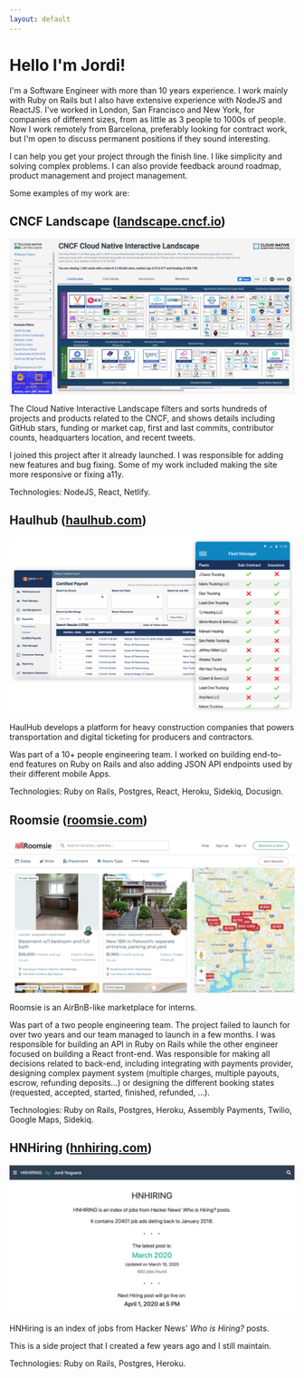 ```yaml
---
layout: default
---
```


# Hello I'm Jordi!

I'm a Software Engineer with more than 10 years experience. I work mainly with Ruby on Rails but I also have extensive experience with NodeJS and ReactJS. I've worked in London, San Francisco and New York, for companies of different sizes, from as little as 3 people to 1000s of people. Now I work remotely from Barcelona, preferably looking for contract work, but I'm open to discuss permanent positions if they sound interesting.

I can help you get your project through the finish line. I like simplicity and solving complex problems. I can also provide feedback around roadmap, product management and project management. 

Some examples of my work are:

## CNCF Landscape ([landscape.cncf.io](https://landscape.cncf.io))

![CNCF landscape](assets/img/home/landscape.png)

The Cloud Native Interactive Landscape filters and sorts hundreds of projects and products related to the CNCF, and shows details including GitHub stars, funding or market cap, first and last commits, contributor counts, headquarters location, and recent tweets.

I joined this project after it already launched. I was responsible for adding new features and bug fixing. Some of my work included making the site more responsive or fixing a11y.

Technologies: NodeJS, React, Netlify.

## Haulhub ([haulhub.com](haulhub.com))

![Haulhub](assets/img/home/haulhub.png)

HaulHub develops a platform for heavy construction companies that powers transportation and digital ticketing for producers and contractors.

Was part of a 10+ people engineering team. I worked on building end-to-end features on Ruby on Rails and also adding JSON API endpoints used by their different mobile Apps.

Technologies: Ruby on Rails, Postgres, React, Heroku, Sidekiq, Docusign.

## Roomsie ([roomsie.com](roomsie.com))

![Roomsie](assets/img/home/roomsie.png)

Roomsie is an AirBnB-like marketplace for interns.

Was part of a two people engineering team. The project failed to launch for over two years and our team managed to launch in a few months. I was responsible for building an API in Ruby on Rails while the other engineer focused on building a React front-end. Was responsible for making all decisions related to back-end, including integrating with payments provider, designing complex payment system (multiple charges, multiple payouts, escrow, refunding deposits...) or designing the different booking states (requested, accepted, started, finished, refunded, ...).

Technologies: Ruby on Rails, Postgres, Heroku, Assembly Payments, Twilio, Google Maps, Sidekiq.

## HNHiring ([hnhiring.com](https://hnhiring.com))

![HNHiring](assets/img/home/hnhiring.png)

HNHiring is an index of jobs from Hacker News' _Who is Hiring?_ posts.

This is a side project that I created a few years ago and I still maintain.

Technologies: Ruby on Rails, Postgres, Heroku.
